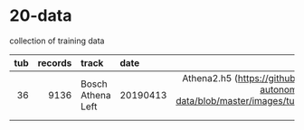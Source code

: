 # 20-data
collection of training data

| tub             | records | track             | date     | model          |
|----------------:|--------:|:------------------|:---------|---------------:|
| 36              |    9136 | Bosch Athena Left | 20190413 | Athena2.h5 (https://github.com/connected-autonomous-mobilty/20-data/blob/master/images/tubhist_tub_36_19-04-13.png)|
